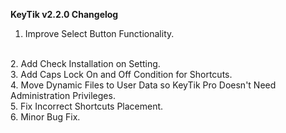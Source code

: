 **KeyTik v2.2.0 Changelog**
<br>
1. Improve Select Button Functionality.
<br>
2. Add Check Installation on Setting.
<br>
3. Add Caps Lock On and Off Condition for Shortcuts.
<br>
4. Move Dynamic Files to User Data so KeyTik Pro Doesn't Need Administration Privileges.
<br>
5. Fix Incorrect Shortcuts Placement.
<br>
6. Minor Bug Fix.